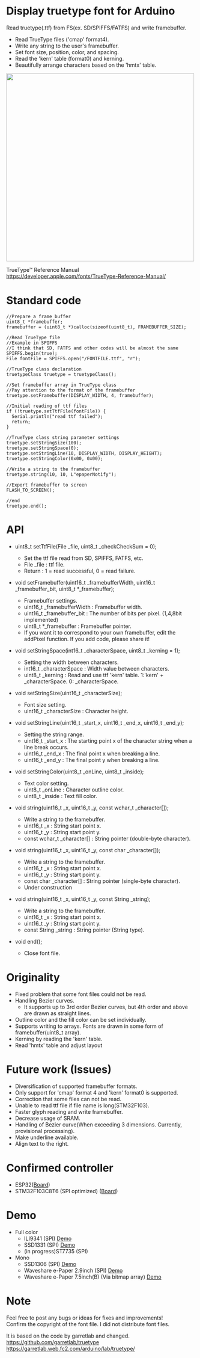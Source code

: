 # Display truetype font for Arduino  
Read truetype(.ttf) from FS(ex. SD/SPIFFS/FATFS) and write framebuffer.  

- Read TrueType files ('cmap' format4).  
- Write any string to the user's framebuffer.  
- Set font size, position, color, and spacing.  
- Read the 'kern' table (format0) and kerning.  
- Beautifully arrange characters based on the 'hmtx' table.  
<img src="https://user-images.githubusercontent.com/26690530/116971484-99f68600-acf4-11eb-99c6-d5e29791b53f.JPG" width="500">

TrueType™ Reference Manual  
https://developer.apple.com/fonts/TrueType-Reference-Manual/  

# Standard code  
```
//Prepare a frame buffer
uint8_t *framebuffer; 
framebuffer = (uint8_t *)calloc(sizeof(uint8_t), FRAMEBUFFER_SIZE);

//Read TrueType file
//Example in SPIFFS
//I think that SD, FATFS and other codes will be almost the same
SPIFFS.begin(true);
File fontFile = SPIFFS.open("/FONTFILE.ttf", "r");

//TrueType class declaration
truetypeClass truetype = truetypeClass();

//Set framebuffer array in TrueType class
//Pay attention to the format of the framebuffer
truetype.setFramebuffer(DISPLAY_WIDTH, 4, framebuffer);

//Initial reading of ttf files
if (!truetype.setTtfFile(fontFile)) {
  Serial.println("read ttf failed");
  return;
}

//TrueType class string parameter settings
truetype.setStringSize(100);
truetype.setStringSpace(0);
truetype.setStringLine(10, DISPLAY_WIDTH, DISPLAY_HEIGHT);
truetype.setStringColor(0x00, 0x00);

//Write a string to the framebuffer
truetype.string(10, 10, L"epaperNotify");

//Export framebuffer to screen
FLASH_TO_SCREEN();

//end
truetype.end();
```

# API  
- uint8_t setTtfFile(File _file, uint8_t _checkCheckSum = 0);  
  - Set the ttf file read from SD, SPIFFS, FATFS, etc. 
  - File _file : ttf file.  
  - Return : 1 = read successful, 0 = read failure.  

- void setFramebuffer(uint16_t _framebufferWidth, uint16_t _framebuffer_bit, uint8_t *_framebuffer);  
  - Framebuffer settings.
  - uint16_t _framebufferWidth : Framebuffer width.  
  - uint16_t _framebuffer_bit : The number of bits per pixel. (1,4,8bit implemented)
  - uint8_t *_framebuffer : Framebuffer pointer.  
  - If you want it to correspond to your own framebuffer, edit the addPixel function. If you add code, please share it!

- void setStringSpace(int16_t _characterSpace, uint8_t _kerning = 1);  
  - Setting the width between characters.  
  - int16_t _characterSpace : Width value between characters.
  - uint8_t _kerning : Read and use ttf 'kern' table. 1:'kern' + _characterSpace. 0: _characterSpace.

- void setStringSize(uint16_t _characterSize);  
  - Font size setting.  
  - uint16_t _characterSize : Character height.  

- void setStringLine(uint16_t _start_x, uint16_t _end_x, uint16_t _end_y);
  - Setting the string range.  
  - uint16_t _start_x : The starting point x of the character string when a line break occurs.  
  - uint16_t _end_x : The final point x when breaking a line.  
  - uint16_t _end_y : The final point y when breaking a line.  

- void setStringColor(uint8_t _onLine, uint8_t _inside);  
  - Text color setting.  
  - uint8_t _onLine : Character outline color.  
  - uint8_t _inside : Text fill color.  

- void string(uint16_t _x, uint16_t _y, const wchar_t _character[]);  
  - Write a string to the framebuffer.  
  - uint16_t _x : String start point x.  
  - uint16_t _y : String start point y.  
  - const wchar_t _character[] : String pointer (double-byte character).  

- void string(uint16_t _x, uint16_t _y, const char _character[]);  
  - Write a string to the framebuffer.  
  - uint16_t _x : String start point x.  
  - uint16_t _y : String start point y.  
  - const char _character[] : String pointer (single-byte character).  
  - Under construction  

- void string(uint16_t _x, uint16_t _y, const String _string);  
  - Write a string to the framebuffer.  
  - uint16_t _x : String start point x.  
  - uint16_t _y : String start point y.  
  - const String _string : String pointer (String type).  

- void end();  
  - Close font file.  

# Originality  
- Fixed problem that some font files could not be read.  
- Handling Bezier curves.  
  - It supports up to 3rd order Bezier curves, but 4th order and above are drawn as straight lines.  
- Outline color and the fill color can be set individually.  
- Supports writing to arrays. Fonts are drawn in some form of framebuffer(uint8_t array).  
- Kerning by reading the 'kern' table.  
- Read 'hmtx' table and adjust layout  

# Future work (Issues)  
- Diversification of supported framebuffer formats.  
- Only support for 'cmap' format 4 and  'kern' format0 is supported.  
- Correction that some files can not be read.  
- Unable to read ttf file if file name is long(STM32F103).  
- Faster glyph reading and write framebuffer.  
- Decrease usage of SRAM.  
- Handling of Bezier curve(When exceeding 3 dimensions. Currently, provisional processing).  
- Make underline available.  
- Align text to the right.  

# Confirmed controller  
- ESP32([Board](https://github.com/espressif/arduino-esp32))  
- STM32F103C8T6 (SPI optimized) ([Board](https://github.com/stm32duino/Arduino_Core_STM32))  

# Demo  
- Full color
  - ILI9341 (SPI) [Demo](https://youtu.be/_-4tfssNTYE "ILI9341")    
  - SSD1331 (SPI) [Demo](https://youtu.be/wlubShLcMqE "SSD1331")  
  - (in progress)ST7735 (SPI)  
- Mono
  - SSD1306 (SPI) [Demo](https://youtu.be/WLiS6KDrS6Q "SSD1306")  
  - Waveshare e-Paper 2.9inch (SPI) [Demo](https://youtu.be/qs_nOYCx91o "e-Paper")  
  - Waveshare e-Paper 7.5inch(B) (Via bitmap array) [Demo](https://youtu.be/n9_DJ3ugalQ "e-Paper")  

# Note  
Feel free to post any bugs or ideas for fixes and improvements!  
Confirm the copyright of the font file. I did not distribute font files.  

It is based on the code by garretlab and changed.  
https://github.com/garretlab/truetype  
https://garretlab.web.fc2.com/arduino/lab/truetype/  
